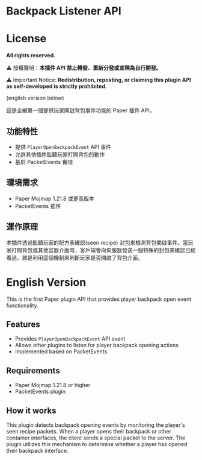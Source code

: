 # Backpack Listener API

# License

**All rights reserved.**

⚠️ 授權聲明：**本插件 API 禁止轉發、重新分發或宣稱為自行開發。**

⚠️ Important Notice: **Redistribution, reposting, or claiming this plugin API as self-developed is strictly prohibited.**


(english version below)

這是全網第一個提供玩家開啟背包事件功能的 Paper 插件 API。

## 功能特性

- 提供 `PlayerOpenBackpackEvent` API 事件
- 允許其他插件監聽玩家打開背包的動作
- 基於 PacketEvents 實現

## 環境需求

- Paper Mojmap 1.21.8 或更高版本
- PacketEvents 插件

## 運作原理

本插件透過監聽玩家的配方表確認(seen recipe)
封包來檢測背包開啟事件。當玩家打開背包或其他容器介面時，客戶端會向伺服器發送一個特殊的封包來確認已經看過，就是利用這個機制來判斷玩家是否開啟了背包介面。

# English Version

This is the first Paper plugin API that provides player backpack open event functionality.

## Features

- Provides `PlayerOpenBackpackEvent` API event
- Allows other plugins to listen for player backpack opening actions
- Implemented based on PacketEvents

## Requirements

- Paper Mojmap 1.21.8 or higher
- PacketEvents plugin

## How it works

This plugin detects backpack opening events by monitoring the player's seen recipe packets. When a player
opens their backpack or other container interfaces, the client sends a special packet to the server. The plugin utilizes
this mechanism to determine whether a player has opened their backpack interface.
